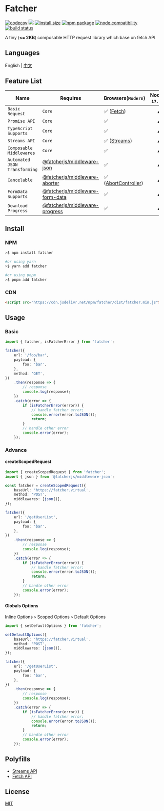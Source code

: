 # Fatcher

[![codecov](https://codecov.io/gh/fatcherjs/fatcher/branch/master/graph/badge.svg?token=9DRTR2GXH8)](https://codecov.io/gh/fatcherjs/fatcher)
[![](https://data.jsdelivr.com/v1/package/npm/fatcher/badge?style=rounded)](https://www.jsdelivr.com/package/npm/fatcher)
[![install size](https://packagephobia.com/badge?p=fatcher)](https://packagephobia.com/result?p=fatcher)
<a href="https://npmjs.com/package/fatcher"><img src="https://img.shields.io/npm/v/fatcher.svg" alt="npm package"></a>
<a href="https://nodejs.org/en/about/releases/"><img src="https://img.shields.io/node/v/fatcher.svg" alt="node compatibility"></a>
<a href="https://github.com/fatcherjs/fatcher/actions/workflows/ci.yml"><img src="https://github.com/fatcherjs/fatcher/actions/workflows/ci.yml/badge.svg?branch=master" alt="build status"></a>

A tiny (**<= 2KB**) composable HTTP request library which base on fetch API.

## Languages

English | [中文](./README.zh-CN.md)

## Feature List

| Name                          | Requires                                                                                                   | Browsers(`Modern`)                                          | Node(`>= 17.5.0`) |
| ----------------------------- | ---------------------------------------------------------------------------------------------------------- | ----------------------------------------------------------- | :---------------: |
| `Basic Request`               | `Core`                                                                                                     | ✅ ([Fetch](https://caniuse.com/fetch))                     |        ⚠️         |
| `Promise API`                 | `Core`                                                                                                     | ✅                                                          |        ⚠️          |
| `TypeScript Supports`         | `Core`                                                                                                     | ✅                                                          |        ⚠️          |
| `Streams API`                 | `Core`                                                                                                     | ✅ ([Streams](https://caniuse.com/streams))                 |        ⚠️          |
| `Composable Middlewares`      | `Core`                                                                                                     | ✅                                                          |        ⚠️          |
| `Automated JSON Transforming` | [@fatcherjs/middleware-json](https://github.com/fatcherjs/middlewares/tree/master/packages/json)           | ✅                                                          |        ⚠️          |
| `Cancelable`                  | [@fatcherjs/middleware-aborter](https://github.com/fatcherjs/middlewares/tree/master/packages/aborter)     | ✅ ([AbortController](https://caniuse.com/abortcontroller)) |        ⚠️          |
| `FormData Supports`           | [@fatcherjs/middleware-form-data](https://github.com/fatcherjs/middlewares/tree/master/packages/form-data) | ✅                                                          |        ⚠️          |
| `Download Progress`           | [@fatcherjs/middleware-progress](https://github.com/fatcherjs/middlewares/tree/master/packages/progress)   | ✅                                                          |        ⚠️          |

## Install

### NPM

```bash
>$ npm install fatcher

#or using yarn
>$ yarn add fatcher

#or using pnpm
>$ pnpm add fatcher
```

### CDN

```html
<script src="https://cdn.jsdelivr.net/npm/fatcher/dist/fatcher.min.js"></script>
```

## Usage

### Basic

```ts
import { fatcher, isFatcherError } from 'fatcher';

fatcher({
    url: '/foo/bar',
    payload: {
        foo: 'bar',
    },
    method: 'GET',
})
    .then(response => {
        // response
        console.log(response);
    })
    .catch(error => {
        if (isFatcherError(error)) {
            // handle fatcher error;
            console.error(error.toJSON());
            return;
        }
        // handle other error
        console.error(error);
    });
```

### Advance

#### createScopedRequest

```ts
import { createScopedRequest } from 'fatcher';
import { json } from '@fatcherjs/middleware-json';

const fatcher = createScopedRequest({
    baseUrl: 'https://fatcher.virtual',
    method: 'POST',
    middlewares: [json()],
});

fatcher({
    url: '/getUserList',
    payload: {
        foo: 'bar',
    },
})
    .then(response => {
        // response
        console.log(response);
    })
    .catch(error => {
        if (isFatcherError(error)) {
            // handle fatcher error;
            console.error(error.toJSON());
            return;
        }
        // handle other error
        console.error(error);
    });
```

#### Globals Options

Inline Options `>` Scoped Options `>` Default Options

```ts
import { setDefaultOptions } from 'fatcher';

setDefaultOptions({
    baseUrl: 'https://fatcher.virtual',
    method: 'POST',
    middlewares: [json()],
});

fatcher({
    url: '/getUserList',
    payload: {
        foo: 'bar',
    },
})
    .then(response => {
        // response
        console.log(response);
    })
    .catch(error => {
        if (isFatcherError(error)) {
            // handle fatcher error;
            console.error(error.toJSON());
            return;
        }
        // handle other error
        console.error(error);
    });
```

## Polyfills

-   [Streams API](https://github.com/MattiasBuelens/web-streams-polyfill#readme)
-   [Fetch API](https://github.com/github/fetch#readme)

## License

[MIT](./LICENSE)
